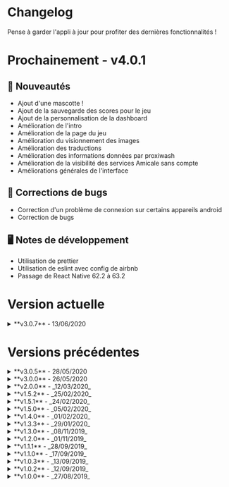 # Changelog

Pense à garder l'appli à jour pour profiter des dernières fonctionnalités !

# Prochainement - **v4.0.1**
## 🎉 Nouveautés
- Ajout d'une mascotte !
- Ajout de la sauvegarde des scores pour le jeu
- Ajout de la personnalisation de la dashboard
- Amélioration de l'intro
- Amélioration de la page du jeu
- Amélioration du visionnement des images
- Amélioration des traductions
- Amélioration des informations données par proxiwash
- Amélioration de la visibilité des services Amicale sans compte
- Améliorations générales de l'interface

## 🐛 Corrections de bugs
- Correction d'un problème de connexion sur certains appareils android
- Correction de bugs

## 🖥️ Notes de développement
- Utilisation de prettier
- Utilisation de eslint avec config de airbnb
- Passage de React Native 62.2 à 63.2

# Version actuelle

<details><summary>**v3.0.7** - 13/06/2020</summary>

## 🎉 Nouveautés
- Mise à jour des écrans d'intro pour mieux refléter l'appli actuelle
- Déplacement du bouton *À propos* dans les paramètres
- Mode sombre par défaut parce que voilà

## 🐛 Corrections de bugs
- Correction de crash au démarrage sur certains appareils
- Correction de l'affichage de certains sites web

## 🖥️ Notes de développement
- Force soloader 0.8.2

</details>


# Versions précédentes

<details><summary>**v3.0.5** - 28/05/2020</summary>

## 🎉 Nouveautés
- Importante amélioration de la vitesse de démarrage et des performances
- Nouvelle réduction importante de la taille de l'application à télécharger et une fois installée

## 🖥️ Notes de développement
- Passage de React Native 61.5 à 62.2
- Utilisation du moteur JS Hermes et proguard

</details>


<details><summary>**v3.0.0** - 26/05/2020</summary>

## 🎉 Nouveautés
- Nouvelle barre de navigation !
- Nouveau planex tout beau tout neuf !
- Suppression du menu déroulant gauche
- Création d'une nouvelle catégorie dans la barre de navigation pour regrouper tous les services
- Ajout d'animations un peu partout parce que c'est joli et j'ai compris comment faire :D
- Ajout de la connexion au compte Amicale
- Ajout de la liste des clubs, des élections et du profil utilisateur à travers son compte Amicale
- Amélioration de la vitesse de démarrage et des performances
- Réduction importante de la taille de l'application à télécharger et une fois installée

## 🖥️ Notes de développement
- Migration de Expo Managed Workflow à React Native Bare Workflow     

</details>


<details><summary>**v2.0.0** - _12/03/2020_</summary>

## 🎉 Nouveautés
- Nouvelle interface !
- Amélioration des performances
- Amélioration de la vitesse de démarrage

## 🖥️ Notes de développement
- Utilisation de react-native-paper à la place de native base

</details>


<details><summary>**v1.5.2** - _25/02/2020_</summary>

## 🐛 Corrections de bugs
- Correction d'un problème d'affichage des détail du Proximo

</details>


<details><summary>**v1.5.1** - _24/02/2020_</summary>

## 🎉 Nouveautés
- Amélioration des performances
- Utilisation d'un tri des catégories du Proximo plus cohérent

</details>


<details><summary>**v1.5.0** - _05/02/2020_</summary>

## 🎉 Nouveautés
- Amélioration des performances de l'application
- Amélioration du menu gauche
- Ajout d'animations au changement d'écran
- Affichage de l'événement de l'accueil directement au clic, au lieu de juste amener sur la liste

## 🖥️ Notes de développement
- Passage de React Navigation 3 à 4
- Mise à jour d'autres librairies

</details>


<details><summary>**v1.4.0** - _01/02/2020_</summary>

## 🎉 Nouveautés
- Ajout d'un accès rapide à BlueMind et l'ENT
- Amélioration de l'apparence du menu gauche
- Amélioration de l'affichage de Planex

## 🐛 Corrections de bugs
- Correction d'un crash lors du rafraichissement de planex
- Correction de bugs divers

</details>


<details><summary>**v1.3.3** - _29/01/2020_</summary>

## 🎉 Nouveautés
- Ajout d'une barre de recherche dans Proximo
- Amélioration de l'interface Proximo
- Ajout d'un accès rapide au site des Élus Étudiants
- Amélioration du mode plein écran de Planex

## 🐛 Corrections de bugs
- Correction d'un problème de Planex mettant des cours sans couleur de fond

## 🖥️ Notes de développement
- Yohan SIMARD rejoint le projet
- Passage de Expo SDK 33 à SDK 36
- Passage de React Native 59 à 61
- Mise à jour d'autres librairies

</details>


<details><summary>**v1.3.0** - _08/11/2019_</summary>

## 🎉 Nouveautés
- Ajout du support du mode paysage dans l'écran Planex pour une vue de la semaine entière
- Ajout d'une page pour visualiser les salles en libre accès et réserver une Bib'Box
- Ajout de Tutor'INSA sur la dashboard pour un accès rapide
- Ouverture des sites web dans l'appli a la place d'utiliser le navigateur externe

## 🐛 Corrections de bugs
- Correction de quelques bugs

</details>


<details><summary>**v1.2.0** - _01/11/2019_</summary>

## 🎉 Nouveautés
- Ajout d'une dashboard sur la page d'accueil pour un accès rapide aux informations les plus importantes.

## 🐛 Corrections de bugs
- - Corrections de bugs

</details>


<details><summary>**v1.1.1** - _28/09/2019_</summary>

## 🎉 Nouveautés
- Amélioration de la page Menu du RU
- Suppression de l'affichage des articles en rupture de stock dans la page Proximo
- Ajout de fonctionnalités de debug

</details>


<details><summary>**v1.1.0** - _17/09/2019_</summary> 

## 🎉 Nouveautés
- Améliorations diverses de l'interface
- Ajout de l'écran planning des événements

</details>


<details><summary>**v1.0.3** - _13/09/2019_</summary>

## 🎉 Nouveautés
- Ajout de la possibilité de choisir un écran de démarrage

## 🐛 Corrections de bugs
- Correction d'un crash sur l'écran du Proximo si l'utilisateur refuse les notifications

</details>


<details><summary>**v1.0.2** - _12/09/2019_</summary>

## 🎉 Nouveautés
- Amélioration de l'interface du Proximo
- Ajout de la possibilité de cliquer sur un  article du Proximo pour afficher plus de détails

</details>

<details><summary>**v1.0.0** - _27/08/2019_</summary>

- Première version officielle créée par Arnaud VERGNET

</details>
